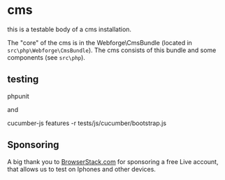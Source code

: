 # cms

this is a testable body of a cms installation.

The "core" of the cms is in the Webforge\CmsBundle (located in `src\php\Webforge\CmsBundle`). The cms consists of this bundle and some components (see `src\php`).

## testing

phpunit

and

cucumber-js features -r tests/js/cucumber/bootstrap.js

## Sponsoring

A big thank you to [BrowserStack.com](https://www.browserstack.com) for sponsoring a free Live account, that allows us to test on Iphones and other devices.